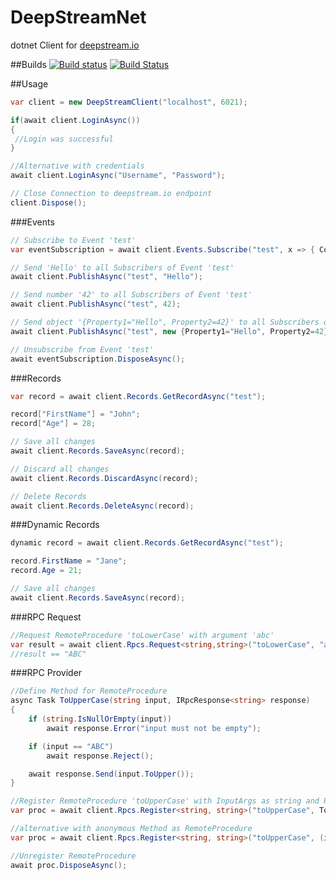 DeepStreamNet
=============

dotnet Client for [deepstream.io](https://deepstream.io)

##Builds
[![Build status](https://ci.appveyor.com/api/projects/status/aj8op4emvlivn7jx/branch/develop?svg=true)](https://ci.appveyor.com/project/schulz3000/deepstreamnet/branch/develop) [![Build Status](https://travis-ci.org/schulz3000/deepstreamNet.svg?branch=develop)](https://travis-ci.org/schulz3000/deepstreamNet)

##Usage

```csharp
var client = new DeepStreamClient("localhost", 6021);

if(await client.LoginAsync())
{
 //Login was successful   
}

//Alternative with credentials
await client.LoginAsync("Username", "Password");

// Close Connection to deepstream.io endpoint
client.Dispose();
```

###Events

```csharp
// Subscribe to Event 'test'
var eventSubscription = await client.Events.Subscribe("test", x => { Console.WriteLine(x); });

// Send 'Hello' to all Subscribers of Event 'test'
await client.PublishAsync("test", "Hello");

// Send number '42' to all Subscribers of Event 'test'
await client.PublishAsync("test", 42);

// Send object '{Property1="Hello", Property2=42}' to all Subscribers of Event 'test'
await client.PublishAsync("test", new {Property1="Hello", Property2=42});

// Unsubscribe from Event 'test'
await eventSubscription.DisposeAsync();
```

###Records

```csharp
var record = await client.Records.GetRecordAsync("test");

record["FirstName"] = "John";
record["Age"] = 28;

// Save all changes
await client.Records.SaveAsync(record);

// Discard all changes
await client.Records.DiscardAsync(record);

// Delete Records
await client.Records.DeleteAsync(record);
```

###Dynamic Records

```csharp
dynamic record = await client.Records.GetRecordAsync("test");

record.FirstName = "Jane";
record.Age = 21;

// Save all changes
await client.Records.SaveAsync(record);
```

###RPC Request

```csharp
//Request RemoteProcedure 'toLowerCase' with argument 'abc'
var result = await client.Rpcs.Request<string,string>("toLowerCase", "abc");
//result == "ABC"
```

###RPC Provider

```csharp
//Define Method for RemoteProcedure
async Task ToUpperCase(string input, IRpcResponse<string> response)
{
    if (string.IsNullOrEmpty(input))
        await response.Error("input must not be empty");

    if (input == "ABC")
        await response.Reject();

    await response.Send(input.ToUpper());
}

//Register RemoteProcedure 'toUpperCase' with InputArgs as string and Result as string
var proc = await client.Rpcs.Register<string, string>("toUpperCase", ToUpperCase);

//alternative with anonymous Method as RemoteProcedure
var proc = await client.Rpcs.Register<string, string>("toUpperCase", (input)=>input.ToUpper());

//Unregister RemoteProcedure
await proc.DisposeAsync(); 
```